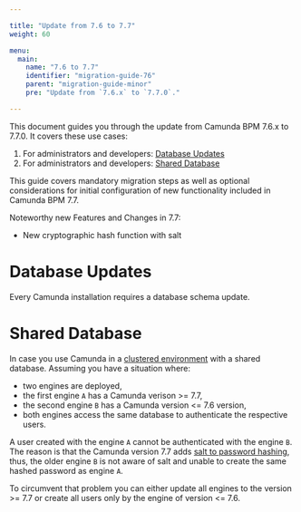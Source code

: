 ```yaml
---

title: "Update from 7.6 to 7.7"
weight: 60

menu:
  main:
    name: "7.6 to 7.7"
    identifier: "migration-guide-76"
    parent: "migration-guide-minor"
    pre: "Update from `7.6.x` to `7.7.0`."

---
```


This document guides you through the update from Camunda BPM 7.6.x to 7.7.0. It covers these use cases:

1. For administrators and developers: [Database Updates](#database-updates)
1. For administrators and developers: [Shared Database](#shared-database)

This guide covers mandatory migration steps as well as optional considerations for initial configuration of new functionality included in Camunda BPM 7.7.

Noteworthy new Features and Changes in 7.7:

* New cryptographic hash function with salt

# Database Updates

Every Camunda installation requires a database schema update.

# Shared Database

In case you use Camunda in a [clustered environment](../../../introduction/architecture/#clustering-model) with a shared database. Assuming you have a situation where:

* two engines are deployed,
* the first engine `A` has a Camunda verison >= 7.7,
* the second engine `B` has a Camunda version <= 7.6 version,
* both engines access the same database to authenticate the respective users. 

A user created with the engine `A` cannot be authenticated with the engine `B`. The reason is that the Camunda version 7.7 adds [salt to password hashing](../../../user-guide/process-engine/password-hashing/), thus, the older engine `B` is not aware of salt and unable to create the same hashed password as engine `A`.	

To circumvent that problem you can either update all engines to the version >= 7.7 or create all users only by the engine of version <= 7.6.


